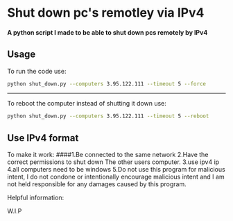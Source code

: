 # Shut down pc's remotley via IPv4
#### A python script I made to be able to shut down pcs remotely by IPv4
Usage
-----

To run the code use:

```bash
python shut_down.py --computers 3.95.122.111 --timeout 5 --force 
```
-----

To reboot the computer instead of shutting it down use:

```bash
python shut_down.py --computers 3.95.122.111 --timeout 5 --reboot
```
Use IPv4 format
-----

To make it work:
####1.Be connected to the same network
2.Have the correct permissions to shut down
The other users computer.
3.use ipv4 ip
4.all computers need to be windows
5.Do not use this program for malicious intent, I do not condone or intentionally encourage malicious intent and I am not held responsible for any damages caused by this program.

Helpful information:

W.I.P
